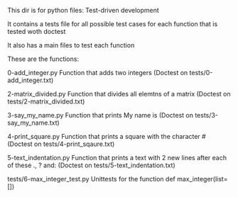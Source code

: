 This dir is for python files: Test-driven development

It contains a tests file for all possible test cases for each function
that is tested woth doctest

It also has a main files to test each function

These are the functions:

0-add_integer.py Function that adds two integers (Doctest on tests/0-add_integer.txt)

2-matrix_divided.py Function that divides all elemtns of a matrix (Doctest on tests/2-matrix_divided.txt)

3-say_my_name.py Function that prints My name is <first name> <last name> (Doctest on tests/3-say_my_name.txt)

4-print_square.py Function that prints a square with the character # (Doctest on tests/4-print_sqaure.txt)

5-text_indentation.py 	Function that prints a text with 2 new lines after each of these ., ? and: 
(Doctest on tests/5-text_indentation.txt)

tests/6-max_integer_test.py Unittests for the function def max_integer(list=[])
